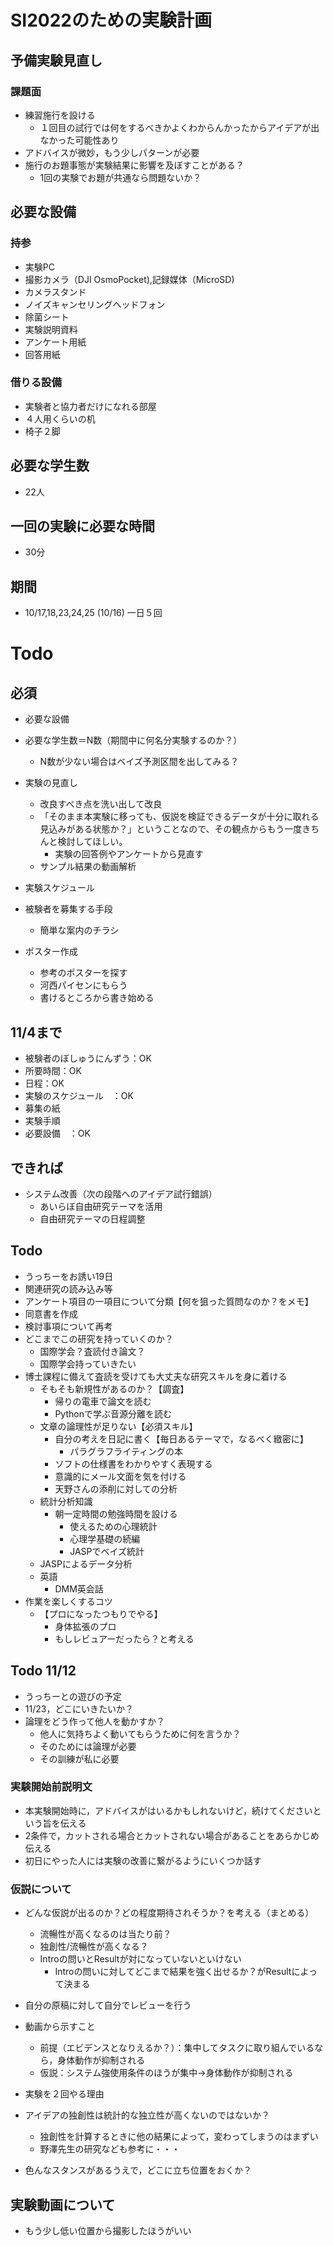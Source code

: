 # SI2022のための実験計画
## 予備実験見直し
### 課題面
- 練習施行を設ける
  - １回目の試行では何をするべきかよくわからんかったからアイデアが出なかった可能性あり
- アドバイスが微妙，もう少しパターンが必要
- 施行のお題事態が実験結果に影響を及ぼすことがある？
  - 1回の実験でお題が共通なら問題ないか？



## 必要な設備
### 持参
- 実験PC 
- 撮影カメラ（DJI OsmoPocket),記録媒体（MicroSD) 
- カメラスタンド
- ノイズキャンセリングヘッドフォン
- 除菌シート
- 実験説明資料
- アンケート用紙
- 回答用紙
### 借りる設備
- 実験者と協力者だけになれる部屋
- ４人用くらいの机
- 椅子２脚
## 必要な学生数
- 22人
## 一回の実験に必要な時間
- 30分
## 期間
- 10/17,18,23,24,25 (10/16) 一日５回


# Todo 
## 必須
- 必要な設備
- 必要な学生数＝N数（期間中に何名分実験するのか？）
  - N数が少ない場合はベイズ予測区間を出してみる？
- 実験の見直し
  - 改良すべき点を洗い出して改良
  - 「そのまま本実験に移っても、仮説を検証できるデータが十分に取れる見込みがある状態か？」ということなので、その観点からもう一度きちんと検討してほしい。
    - 実験の回答例やアンケートから見直す
  - サンプル結果の動画解析
- 実験スケジュール
- 被験者を募集する手段
  - 簡単な案内のチラシ

- ポスター作成
  - 参考のポスターを探す
  - 河西パイセンにもらう
  - 書けるところから書き始める
## 11/4まで
- 被験者のぼしゅうにんずう：OK
- 所要時間：OK
- 日程：OK
- 実験のスケジュール　：OK
- 募集の紙
- 実験手順
- 必要設備　：OK
## できれば
- システム改善（次の段階へのアイデア試行錯誤）
  - あいらぼ自由研究テーマを活用
  - 自由研究テーマの日程調整

## Todo
- うっちーをお誘い19日
- 関連研究の読み込み等
- アンケート項目の一項目について分類【何を狙った質問なのか？をメモ】
- 同意書を作成
- 検討事項について再考
- どこまでこの研究を持っていくのか？
  - 国際学会？査読付き論文？
  - 国際学会持っていきたい
- 博士課程に備えて査読を受けても大丈夫な研究スキルを身に着ける
  - そもそも新規性があるのか？【調査】
    - 帰りの電車で論文を読む
    - Pythonで学ぶ音源分離を読む
  - 文章の論理性が足りない【必須スキル】
    - 自分の考えを日記に書く【毎日あるテーマで，なるべく緻密に】
      - パラグラフライティングの本
    - ソフトの仕様書をわかりやすく表現する
    - 意識的にメール文面を気を付ける
    - 天野さんの添削に対しての分析
  - 統計分析知識
    - 朝一定時間の勉強時間を設ける
      - 使えるための心理統計
      - 心理学基礎の続編
      - JASPでベイズ統計
  - JASPによるデータ分析
  - 英語
    - DMM英会話
- 作業を楽しくするコツ
  - 【プロになったつもりでやる】
    - 身体拡張のプロ
    - もしレビュアーだったら？と考える

## Todo 11/12
- うっちーとの遊びの予定
- 11/23，どこにいきたいか？
- 論理をどう作って他人を動かすか？
  - 他人に気持ちよく動いてもらうために何を言うか？
  - そのためには論理が必要
  - その訓練が私に必要

### 実験開始前説明文
- 本実験開始時に，アドバイスがはいるかもしれないけど，続けてくださいという旨を伝える
- 2条件で，カットされる場合とカットされない場合があることをあらかじめ伝える
- 初日にやった人には実験の改善に繋がるようにいくつか話す

### 仮説について
- どんな仮説が出るのか？どの程度期待されそうか？を考える（まとめる）
  - 流暢性が高くなるのは当たり前？
  - 独創性/流暢性が高くなる？
  - Introの問いとResultが対になっていないといけない
    - Introの問いに対してどこまで結果を強く出せるか？がResultによって決まる

- 自分の原稿に対して自分でレビューを行う

- 動画から示すこと
  - 前提（エビデンスとなりえるか？）：集中してタスクに取り組んでいるなら，身体動作が抑制される
  - 仮説：システム強使用条件のほうが集中→身体動作が抑制される

- 実験を２回やる理由
- アイデアの独創性は統計的な独立性が高くないのではないか？
  - 独創性を計算するときに他の結果によって，変わってしまうのはまずい
  - 野澤先生の研究なども参考に・・・

- 色んなスタンスがあるうえで，どこに立ち位置をおくか？

## 実験動画について

- もう少し低い位置から撮影したほうがいい
